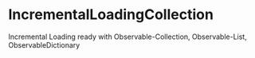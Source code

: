 # IncrementalLoadingCollection
Incremental Loading ready with Observable-Collection, Observable-List, ObservableDictionary
